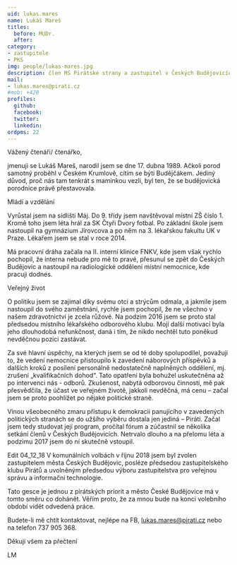 ```yaml
---
uid: lukas.mares
name: Lukáš Mareš
titles:
  before: MUDr.
  after:
category:
- zastupitele
- PKS
img: people/lukas-mares.jpg
description: člen MS Pirátské strany a zastupitel v Českých Budějovicích
mail:
- lukas.mares@pirati.cz
#mob: +420
profiles:
  github:
  facebook:				
  twitter:
  linkedin:
ordpms: 22 
---
```


Vážený čtenáři/ čtenářko,

jmenuji se Lukáš Mareš, narodil jsem se dne 17. dubna 1989. Ačkoli porod samotný proběhl v Českém Krumlově, cítím se býti Budějčákem. Jediný důvod, proč nás tam tenkrát s maminkou vezli, byl ten, že se budějovická porodnice právě přestavovala.

Mládí a vzdělání

Vyrůstal jsem na sídlišti Máj. Do 9. třídy jsem navštěvoval místní ZŠ číslo 1. Kromě toho jsem léta hrál za SK Čtyři Dvory fotbal. Po základní škole jsem nastoupil na gymnázium Jírovcova a po něm na 3. lékařskou fakultu UK v Praze. Lékařem jsem se stal v roce 2014.

Má pracovní dráha začala na II. interní klinice FNKV, kde jsem však rychlo pochopil, že interna nebude pro mě to pravé, přesunul se zpět do Českých Budějovic a nastoupil na radiologické oddělení místní nemocnice, kde pracuji dodnes.

Veřejný život

O politiku jsem se zajímal díky svému otci a strýcům odmala, a jakmile jsem nastoupil do svého zaměstnání, rychle jsem pochopil, že ne všechno v našem zdravotnictví je zcela růžové. Na podzim 2016 jsem se proto stal předsedou místního lékařského odborového klubu. Mojí další motivací byla jeho dlouhodobá nefunkčnost, daná i tím, že nikdo nechtěl tuto poněkud nevděčnou pozici zastávat.

Za své hlavní úspěchy, na kterých jsem se od té doby spolupodílel, považuji to, že vedení nemocnice přistoupilo k zavedení náborových příspěvků a dalších kroků z posílení personálně nedostatečně naplněných oddělení, mj. zrušení „kvalifikačních dohod“. Tato opatření byla bohužel uskutečněna až po intervenci nás - odborů. Zkušenost, nabytá odborovou činností, mě pak přesvědčila, že účast ve veřejném životě, jakkoli nevděčná, má cenu – začal jsem se proto poohlížet po nějaké politické straně.

Vinou všeobecného zmaru přístupu k demokracii panujícího v zavedených politických stranách se do užšího výběru dostala jen jediná – Piráti. Začal jsem tedy studovat její program, pročítal fórum a zúčastnil se několika setkání členů v Českých Budějovicích. Netrvalo dlouho a na přelomu léta a podzimu 2017 jsem do ní skutečně vstoupil.

Edit 04_12_18 V komunálních volbách v říjnu 2018 jsem byl zvolen zastupitelem města Českých Budějovic, posléze předsedou zastupitelského klubu Pirátů a uvolněným předsedou výboru zastupitelstva pro veřejnou správu a informační technologie.

Tato gesce je jednou z pirátských priorit a město České Budějovice má v tomto směru co dohánět. Věřím proto, že za mnou bude na konci volebního období vidět odvedená práce.

Budete-li mě chtít kontaktovat, nejlépe na FB, lukas.mares@pirati.cz nebo na telefon 737 905 368.

Děkuji všem za přečtení

LM
